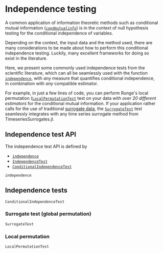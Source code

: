 
# Independence testing

A common application of information theoretic methods such as conditional mutual
information ([`condmutualinfo`](@ref)) is in the context of null hypothesis testing
for the conditional independence of variables.

Depending on the context, the input data and the method used, there are many considerations
to be made about how to perform this conditional independence testing. Luckily, many
excellent frameworks for doing so exist in the literature.

Here, we present some commonly used independence tests from the scientific literature,
which can all be seamlessly used with the function [`independence`](@ref),
with *any* measure that quantifies conditional independence, in combination
with *any* compatible estimator.

For example, in just a few lines of code, you can perform Runge's local permutation
([`LocalPermutationTest`](@ref) test on your data with *over 20 different estimators* for
the conditional mutual information. If your application rather calls for the use
of traditional [surrogate data](https://github.com/JuliaDynamics/TimeseriesSurrogates.jl),
the [`SurrogateTest`](@ref) test seamlessly integrates with any
time series surrogate method from TimeseriesSurrogates.jl.

## Independence test API

The independence test API is defined by

* [`independence`](@ref)
* [`IndependenceTest`](@ref)
* [`ConditionalIndependenceTest`](@ref)

```@docs
independence
```

## Independence tests

```@docs
ConditionalIndependenceTest
```

### Surrogate test (global permutation)

```@docs
SurrogateTest
```

### Local permutation

```@docs
LocalPermutationTest
```
